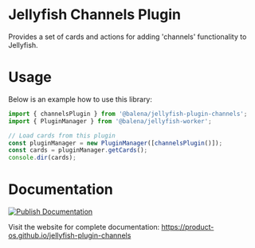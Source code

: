 # Jellyfish Channels Plugin

Provides a set of cards and actions for adding 'channels' functionality to Jellyfish.

# Usage

Below is an example how to use this library:

```js
import { channelsPlugin } from '@balena/jellyfish-plugin-channels';
import { PluginManager } from '@balena/jellyfish-worker';

// Load cards from this plugin
const pluginManager = new PluginManager([channelsPlugin()]);
const cards = pluginManager.getCards();
console.dir(cards);
```

# Documentation

[![Publish Documentation](https://github.com/product-os/jellyfish-plugin-channels/actions/workflows/publish-docs.yml/badge.svg)](https://github.com/product-os/jellyfish-plugin-channels/actions/workflows/publish-docs.yml)

Visit the website for complete documentation: https://product-os.github.io/jellyfish-plugin-channels

